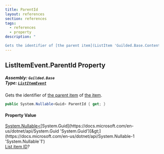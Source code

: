 ```yaml
---
title: ParentId
layout: references
section: references
tags:
  - references
  - property
description: "

Gets the identifier of [the parent item](ListItem 'Guilded.Base.Content.ListItem') of [the item](ListItem 'Guilded.Base.Content.ListItem')."
---
```


## ListItemEvent.ParentId Property
##### **Assembly:** `Guilded.Base`<br/>**Type:** [`ListItemEvent`](ListItemEvent 'Guilded.Base.Events.ListItemEvent')

Gets the identifier of [the parent item](ListItem 'Guilded.Base.Content.ListItem') of [the item](ListItem 'Guilded.Base.Content.ListItem').

```csharp
public System.Nullable<Guid> ParentId { get; }
```

#### Property Value
[System.Nullable&lt;](https://docs.microsoft.com/en-us/dotnet/api/System.Nullable-1 'System.Nullable`1')[System.Guid](https://docs.microsoft.com/en-us/dotnet/api/System.Guid 'System.Guid')[&gt;](https://docs.microsoft.com/en-us/dotnet/api/System.Nullable-1 'System.Nullable`1')  
[List item ID](ChannelContent_TId,TServer_.Id 'Guilded.Base.Content.ChannelContent<TId,TServer>.Id')?